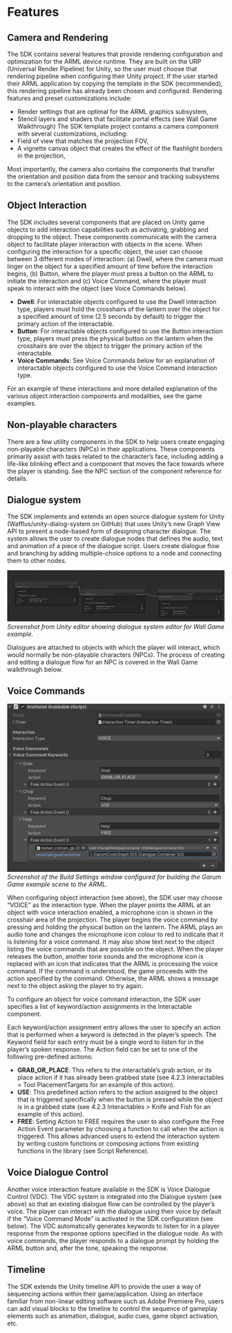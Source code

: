 # Features

## Camera and Rendering

The SDK contains several features that provide rendering configuration and optimization for the ARML device runtime. They are built on the URP (Universal Render Pipeline) for Unity, so the user must choose that rendering pipeline when configuring their Unity project. If the user started their ARML application by copying the template in the SDK (recommended), this rendering pipeline has already been chosen and configured. 
Rendering features and preset customizations include:
-	Render settings that are optimal for the ARML graphics subsystem,
-	Stencil layers and shaders that facilitate portal effects (see Wall Game Walkthrough)
The SDK template project contains a camera component with several customizations, including:
-	Field of view that matches the projection FOV,
-	A vignette canvas object that creates the effect of the flashlight borders in the projection,

Most importantly, the camera also contains the components that transfer the orientation and position data from the sensor and tracking subsystems to the camera’s orientation and position.

## Object Interaction

The SDK includes several components that are placed on Unity game objects to add interaction capabilities such as activating, grabbing and dropping to the object. These components communicate with the camera object to facilitate player interaction with objects in the scene. When configuring the interaction for a specific object, the user can choose between 3 different modes of interaction: (a) Dwell, where the camera must linger on the object for a specified amount of time before the interaction begins, (b) Button, where the player must press a button on the ARML to initiate the interaction and (c) Voice Command, where the player must speak to interact with the object (see Voice Commands below). 
- **Dwell**: For interactable objects configured to use the Dwell interaction type, players must hold the crosshairs of the lantern over the object for a specified amount of time (2.5 seconds by default) to trigger the primary action of the interactable. 
- **Button**: For interactable objects configured to use the Button interaction type, players must press the physical button on the lantern when the crosshairs are over the object to trigger the primary action of the interactable. 
- **Voice Commands**: See Voice Commands below for an explanation of interactable objects configured to use the Voice Command interaction type. 

For an example of these interactions and more detailed explanation of the various object interaction components and modalities, see the game examples.

##	Non-playable characters
There are a few utility components in the SDK to help users create engaging non-playable characters (NPCs) in their applications. These components primarily assist with tasks related to the character’s face, including adding a life-like blinking effect and a component that moves the face towards where the player is standing. See the NPC section of the component reference for details.

##	Dialogue system

The SDK implements and extends an open source dialogue system for Unity (Wafflus/unity-dialog-system on GitHub) that uses Unity’s new Graph View API to present a node-based form of designing character dialogue. The system allows the user to create dialogue nodes that defines the audio, text and animation of a piece of the dialogue script. Users create dialogue flow and branching by adding multiple-choice options to a node and connecting them to other nodes. 

![](images/arml-wallgame-dialogue.png)  
*Screenshot from Unity editor showing dialogue system editor for Wall Game example.*

Dialogues are attached to objects with which the player will interact, which would normally be non-playable characters (NPCs). The process of creating and editing a dialogue flow for an NPC is covered in the Wall Game walkthrough below. 

##	Voice Commands
![](images/arml-voice-commands.png)  
*Screenshot of the Build Settings window configured for building the Garum Game example scene to the ARML.*

When configuring object interaction (see above), the SDK user may choose “VOICE” as the interaction type. When the player points the ARML at an object with voice interaction enabled, a microphone icon is shown in the crosshair area of the projection. The player begins the voice command by pressing and holding the physical button on the lantern. The ARML plays an audio tone and changes the microphone icon colour to red to indicate that it is listening for a voice command. It may also show text next to the object listing the voice commands that are possible on the object. When the player releases the button, another tone sounds and the microphone icon is replaced with an icon that indicates that the ARML is processing the voice command. If the command is understood, the game proceeds with the action specified by the command. Otherwise, the ARML shows a message next to the object asking the player to try again.

To configure an object for voice command interaction, the SDK user specifies a list of keyword/action assignments in the Interactable component.

Each keyword/action assignment entry allows the user to specify an action that is performed when a keyword is detected in the player’s speech. The Keyword field for each entry must be a single word to listen for in the player’s spoken response. The Action field can be set to one of the following pre-defined actions:
- **GRAB_OR_PLACE**: This refers to the interactable’s grab action, or its place action if it has already been grabbed state (see 4.2.3 Interactables > Tool PlacementTargets for an example of this action). 
- **USE**: This predefined action refers to the action assigned to the object that is triggered specifically when the button is pressed while the object is in a grabbed state (see 4.2.3 Interactables > Knife and Fish for an example of this action). 
- **FREE**: Setting Action to FREE requires the user to also configure the Free Action Event parameter by choosing a function to call when the action is triggered. This allows advanced users to extend the interaction system by writing custom functions or composing actions from existing functions in the library (see Script Reference).

## Voice Dialogue Control
Another voice interaction feature available in the SDK is Voice Dialogue Control (VDC). The VDC system is integrated into the Dialogue system (see above) so that an existing dialogue flow can be controlled by the player’s voice. The player can interact with the dialogue using their voice by default if the “Voice Command Mode” is activated in the SDK configuration (see below). The VDC automatically generates keywords to listen for in a player response from the response options specified in the dialogue node. As with voice commands, the player responds to a dialogue prompt by holding the ARML button and, after the tone, speaking the response.

##	Timeline
The SDK extends the Unity timeline API to provide the user a way of sequencing actions within their game/application. Using an interface familiar from non-linear editing software such as Adobe Premiere Pro, users can add visual blocks to the timeline to control the sequence of gameplay elements such as animation, dialogue, audio cues, game object activation, etc.
